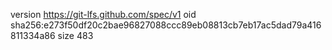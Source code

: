 version https://git-lfs.github.com/spec/v1
oid sha256:e273f50df20c2bae96827088ccc89eb08813cb7eb17ac5dad79a416811334a86
size 483
